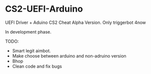 # **CS2-UEFI-Arduino**

UEFI Driver + Aduino CS2 Cheat
Alpha Version.
Only triggerbot 4now

In development phase.

TODO:

+ Smart legit aimbot.
+ Make choose between arduino and non-adruino version
+ Bhop
+ Clean code and fix bugs

